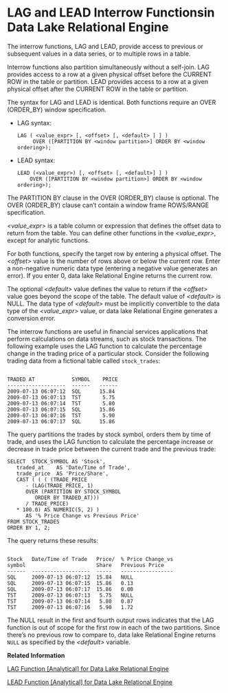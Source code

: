 <!-- loioa4b84e3884f21015b58fda1e03310f19 -->

# LAG and LEAD Interrow Functionsin Data Lake Relational Engine

The interrow functions, LAG and LEAD, provide access to previous or subsequent values in a data series, or to multiple rows in a table.



Interrow functions also partition simultaneously without a self-join. LAG provides access to a row at a given physical offset before the CURRENT ROW in the table or partition. LEAD provides access to a row at a given physical offset after the CURRENT ROW in the table or partition.

The syntax for LAG and LEAD is identical. Both functions require an OVER \(ORDER\_BY\) window specification.

-   LAG syntax:

    ```
    LAG ( <value_expr> [, <offset> [, <default> ] ] )
         OVER ([PARTITION BY <window partition>] ORDER BY <window ordering>);
    ```

-   LEAD syntax:

    ```
    LEAD (<value_expr>) [, <offset> [, <default>] ] )
        OVER ([PARTITION BY <window partition>] ORDER BY <window ordering>);
    ```


The PARTITION BY clause in the OVER \(ORDER\_BY\) clause is optional. The OVER \(ORDER\_BY\) clause can’t contain a window frame ROWS/RANGE specification.

*<value\_expr\>* is a table column or expression that defines the offset data to return from the table. You can define other functions in the *<value\_expr\>*, except for analytic functions.

For both functions, specify the target row by entering a physical offset. The *<offset\>* value is the number of rows above or below the current row. Enter a non-negative numeric data type \(entering a negative value generates an error\). If you enter 0, data lake Relational Engine returns the current row.

The optional *<default\>* value defines the value to return if the *<offset\>* value goes beyond the scope of the table. The default value of *<default\>* is NULL. The data type of *<default\>* must be implicitly convertible to the data type of the *<value\_expr\>* value, or data lake Relational Engine generates a conversion error.

The interrow functions are useful in financial services applications that perform calculations on data streams, such as stock transactions. The following example uses the LAG function to calculate the percentage change in the trading price of a particular stock. Consider the following trading data from a fictional table called `stock_trades`:

```

TRADED AT            SYMBOL    PRICE
-------------------  ------   ------
2009-07-13 06:07:12  SQL      15.84
2009-07-13 06:07:13  TST       5.75
2009-07-13 06:07:14  TST       5.80
2009-07-13 06:07:15  SQL      15.86
2009-07-13 06:07:16  TST       5.90
2009-07-13 06:07:17  SQL      15.86
```

The query partitions the trades by stock symbol, orders them by time of trade, and uses the LAG function to calculate the percentage increase or decrease in trade price between the current trade and the previous trade:

```
SELECT  STOCK_SYMBOL AS 'Stock',
   traded_at    AS 'Date/Time of Trade',
   trade_price  AS 'Price/Share',
   CAST ( ( ( (TRADE_PRICE
      - (LAG(TRADE_PRICE, 1) 
      OVER (PARTITION BY STOCK_SYMBOL
         ORDER BY TRADED_AT)))
      / TRADE_PRICE)
   * 100.0) AS NUMERIC(5, 2) )
      AS '% Price Change vs Previous Price'
FROM STOCK_TRADES
ORDER BY 1, 2;
```

The query returns these results:

```

Stock   Date/Time of Trade   Price/  % Price Change_vs
symbol                       Share   Previous Price
------  -------------------  -----   -----------------
SQL     2009-07-13 06:07:12  15.84   NULL
SQL     2009-07-13 06:07:15  15.86   0.13
SQL     2009-07-13 06:07:17  15.86   0.00
TST     2009-07-13 06:07:13   5.75   NULL
TST     2009-07-13 06:07:14   5.80   0.87
TST     2009-07-13 06:07:16   5.90   1.72
```

The NULL result in the first and fourth output rows indicates that the LAG function is out of scope for the first row in each of the two partitions. Since there’s no previous row to compare to, data lake Relational Engine returns `NULL` as specified by the *<default\>* variable.

**Related Information**  


[LAG Function \[Analytical\] for Data Lake Relational Engine](lag-function-analytical-for-data-lake-relational-engine-a55b772.md "An interrow function that returns the value of an attribute in a previous row in the table or table partition.")

[LEAD Function \[Analytical\] for Data Lake Relational Engine](lead-function-analytical-for-data-lake-relational-engine-a55d051.md "An interrow function that returns the value of an attribute in a subsequent row in the table or table partition.")

